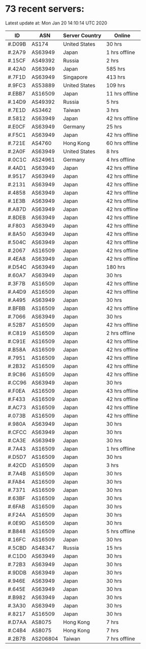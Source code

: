 # 73 recent servers:

Latest update at: Mon Jan 20 14:10:14 UTC 2020

| ID | ASN | Server Country | Online |
| -- | --- | -------------- | ------ |
| #.D09B | AS174 | United States | 30 hrs |
| #.2A79 | AS63949 | Japan | 1 hrs offline |
| #.15CF | AS49392 | Russia | 2 hrs |
| #.42A0 | AS63949 | Japan | 585 hrs |
| #.7F1D | AS63949 | Singapore | 413 hrs |
| #.9FC3 | AS53889 | United States | 109 hrs |
| #.EBB7 | AS16509 | Japan | 11 hrs offline |
| #.14D9 | AS49392 | Russia | 5 hrs |
| #.7E1D | AS3462 | Taiwan | 3 hrs |
| #.5812 | AS63949 | Japan | 42 hrs offline |
| #.E0CF | AS63949 | Germany | 25 hrs |
| #.F5C1 | AS63949 | Japan | 42 hrs offline |
| #.721E | AS4760 | Hong Kong | 60 hrs offline |
| #.2A0F | AS63949 | United States | 8 hrs |
| #.0C1C | AS24961 | Germany | 4 hrs offline |
| #.4AD1 | AS63949 | Japan | 42 hrs offline |
| #.9517 | AS63949 | Japan | 42 hrs offline |
| #.2131 | AS63949 | Japan | 42 hrs offline |
| #.4858 | AS63949 | Japan | 42 hrs offline |
| #.1E3B | AS63949 | Japan | 42 hrs offline |
| #.A87D | AS63949 | Japan | 42 hrs offline |
| #.8DEB | AS63949 | Japan | 42 hrs offline |
| #.F803 | AS63949 | Japan | 42 hrs offline |
| #.8A50 | AS63949 | Japan | 42 hrs offline |
| #.504C | AS63949 | Japan | 42 hrs offline |
| #.2067 | AS16509 | Japan | 42 hrs offline |
| #.4EA8 | AS63949 | Japan | 42 hrs offline |
| #.D54C | AS63949 | Japan | 180 hrs |
| #.60A7 | AS63949 | Japan | 30 hrs |
| #.3F7B | AS16509 | Japan | 42 hrs offline |
| #.A4D9 | AS16509 | Japan | 42 hrs offline |
| #.A495 | AS63949 | Japan | 30 hrs |
| #.BFBB | AS16509 | Japan | 42 hrs offline |
| #.7066 | AS63949 | Japan | 30 hrs |
| #.52B7 | AS16509 | Japan | 42 hrs offline |
| #.C819 | AS16509 | Japan | 2 hrs offline |
| #.C91E | AS16509 | Japan | 42 hrs offline |
| #.B58A | AS16509 | Japan | 42 hrs offline |
| #.7951 | AS16509 | Japan | 42 hrs offline |
| #.2B32 | AS16509 | Japan | 42 hrs offline |
| #.9C86 | AS16509 | Japan | 42 hrs offline |
| #.CC96 | AS63949 | Japan | 30 hrs |
| #.F0EA | AS16509 | Japan | 43 hrs offline |
| #.F433 | AS16509 | Japan | 42 hrs offline |
| #.AC73 | AS16509 | Japan | 42 hrs offline |
| #.073B | AS16509 | Japan | 42 hrs offline |
| #.980A | AS63949 | Japan | 30 hrs |
| #.CFCC | AS63949 | Japan | 30 hrs |
| #.CA3E | AS63949 | Japan | 30 hrs |
| #.7A43 | AS16509 | Japan | 1 hrs offline |
| #.D5D7 | AS16509 | Japan | 30 hrs |
| #.42CD | AS16509 | Japan | 3 hrs |
| #.7A4B | AS16509 | Japan | 30 hrs |
| #.FA84 | AS16509 | Japan | 30 hrs |
| #.7371 | AS16509 | Japan | 30 hrs |
| #.63BF | AS16509 | Japan | 30 hrs |
| #.6FAB | AS16509 | Japan | 30 hrs |
| #.F24A | AS16509 | Japan | 30 hrs |
| #.0E9D | AS16509 | Japan | 30 hrs |
| #.B848 | AS16509 | Japan | 5 hrs offline |
| #.16FC | AS16509 | Japan | 30 hrs |
| #.5CBD | AS48347 | Russia | 15 hrs |
| #.C1D0 | AS63949 | Japan | 30 hrs |
| #.72B3 | AS63949 | Japan | 30 hrs |
| #.9DDB | AS63949 | Japan | 30 hrs |
| #.946E | AS63949 | Japan | 30 hrs |
| #.645E | AS63949 | Japan | 30 hrs |
| #.B982 | AS63949 | Japan | 30 hrs |
| #.3A30 | AS63949 | Japan | 30 hrs |
| #.8217 | AS16509 | Japan | 30 hrs |
| #.D7AA | AS8075 | Hong Kong | 7 hrs |
| #.C4B4 | AS8075 | Hong Kong | 7 hrs |
| #.2B7B | AS206804 | Taiwan | 7 hrs offline |

